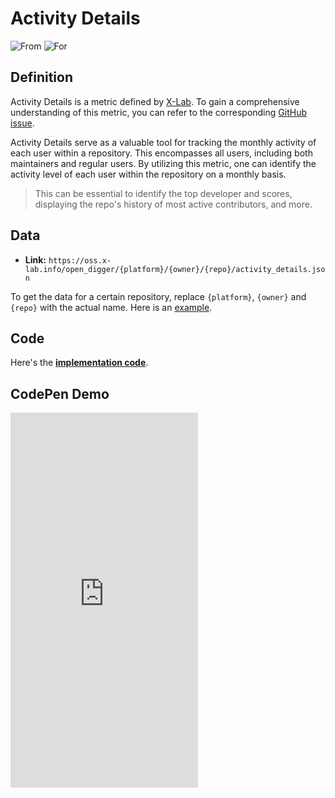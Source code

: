 # Activity Details

![From](https://img.shields.io/badge/From-x--Lab-blue) ![For](https://img.shields.io/badge/For-Repo-blue)

## Definition

Activity Details is a metric defined by [X-Lab](https://github.com/X-lab2017). To gain a comprehensive understanding of this metric, you can refer to the corresponding [GitHub issue](https://github.com/X-lab2017/open-digger/issues/1186).

Activity Details serve as a valuable tool for tracking the monthly activity of each user within a repository. This encompasses all users, including both maintainers and regular users. By utilizing this metric, one can identify the activity level of each user within the repository on a monthly basis.

> This can be essential to identify the top developer and scores, displaying the repo's history of most active contributors, and more.


## Data

- **Link:** `https://oss.x-lab.info/open_digger/{platform}/{owner}/{repo}/activity_details.json`

To get the data for a certain repository, replace `{platform}`, `{owner}` and `{repo}` with the actual name. Here is an [example](https://oss.x-lab.info/open_digger/github/X-lab2017/open-digger/activity_details.json).


## Code

Here's the [**implementation code**](https://github.com/X-lab2017/open-digger/blob/0432ecbd9b9d75d36b249fb5eb2b101d16a414be/src/metrics/indices.ts#L112).


## CodePen Demo

<iframe height="600" scrolling="no" title="OpenDigger - [X-lab] Project Activity Details" src="https://codepen.io/tyn1998/embed/KKGxVrm?default-tab=html%2Cresult&editable=true" frameborder="no" loading="lazy" allowtransparency="true" allowfullscreen="true">
  See the Pen <a href="https://codepen.io/tyn1998/pen/KKGxVrm">
  OpenDigger - [X-lab] Project Activity Details</a> by tyn1998 (<a href="https://codepen.io/tyn1998">@tyn1998</a>)
  on <a href="https://codepen.io">CodePen</a>.
</iframe>
